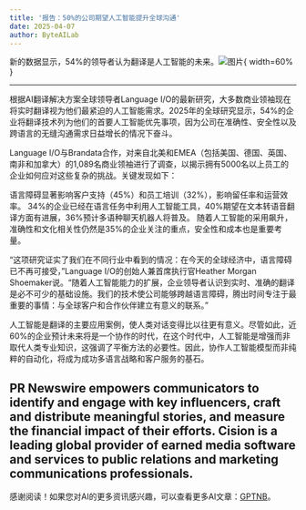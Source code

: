```yaml
---
title: '报告：50%的公司期望人工智能提升全球沟通'
date: 2025-04-07
author: ByteAILab
---
```


新的数据显示，54%的领导者认为翻译是人工智能的未来。![图片](https://ai-techpark.com/wp-content/uploads/Language-IO.jpg){ width=60% }

---
根据AI翻译解决方案全球领导者Language I/O的最新研究，大多数商业领袖现在将实时翻译视为他们最紧迫的人工智能需求。2025年的全球研究显示，54%的企业将翻译技术列为他们的首要人工智能优先事项，因为公司在准确性、安全性以及跨语言的无缝沟通需求日益增长的情况下奋斗。

Language I/O与Brandata合作，对来自北美和EMEA（包括美国、德国、英国、南非和加拿大）的1,089名商业领袖进行了调查，以揭示拥有5000名以上员工的企业如何应对这些复杂的挑战。关键发现如下：

语言障碍显著影响客户支持（45%）和员工培训（32%），影响留任率和运营效率。
34%的企业已经在语言任务中利用人工智能工具，40%期望在文本转语音翻译方面有进展，36%预计多语种聊天机器人将普及。
随着人工智能的采用飙升，准确性和文化相关性仍然是35%的企业关注的重点，安全性和成本也是重要考量。

“这项研究证实了我们在不同行业中看到的情况：在今天的全球经济中，语言障碍已不再可接受，”Language I/O的创始人兼首席执行官Heather Morgan Shoemaker说。“随着人工智能能力的扩展，企业领导者认识到实时、准确的翻译是必不可少的基础设施。我们的技术使公司能够跨越语言障碍，腾出时间专注于最重要的事情：与全球客户和合作伙伴建立有意义的联系。”

人工智能是翻译的主要应用案例，使人类对话变得比以往更有意义。尽管如此，近60%的企业预计未来将是一个协作的时代，在这个时代中，人工智能是增强而非取代人类专业知识，这强调了平衡方法的必要性。因此，协作人工智能模型而非纯粹的自动化，将成为成功多语言战略和客户服务的基石。

PR Newswire empowers communicators to identify and engage with key influencers, craft and distribute meaningful stories, and measure the financial impact of their efforts. Cision is a leading global provider of earned media software and services to public relations and marketing communications professionals.
---
感谢阅读！如果您对AI的更多资讯感兴趣，可以查看更多AI文章：[GPTNB](https://gptnb.com)。
